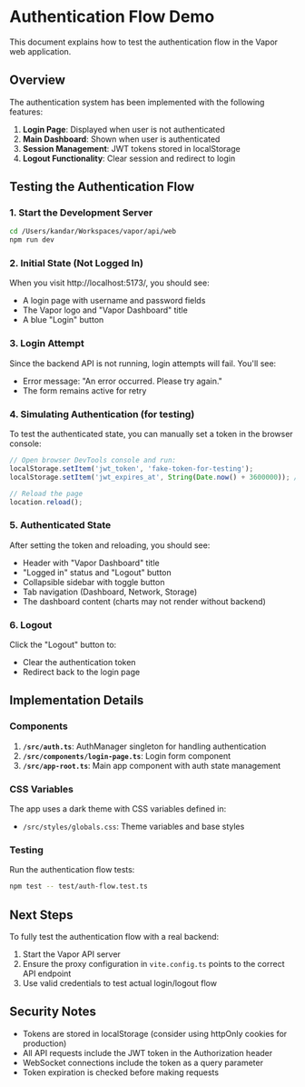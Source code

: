 # Authentication Flow Demo

This document explains how to test the authentication flow in the Vapor web application.

## Overview

The authentication system has been implemented with the following features:

1. **Login Page**: Displayed when user is not authenticated
2. **Main Dashboard**: Shown when user is authenticated
3. **Session Management**: JWT tokens stored in localStorage
4. **Logout Functionality**: Clear session and redirect to login

## Testing the Authentication Flow

### 1. Start the Development Server

```bash
cd /Users/kandar/Workspaces/vapor/api/web
npm run dev
```

### 2. Initial State (Not Logged In)

When you visit http://localhost:5173/, you should see:
- A login page with username and password fields
- The Vapor logo and "Vapor Dashboard" title
- A blue "Login" button

### 3. Login Attempt

Since the backend API is not running, login attempts will fail. You'll see:
- Error message: "An error occurred. Please try again."
- The form remains active for retry

### 4. Simulating Authentication (for testing)

To test the authenticated state, you can manually set a token in the browser console:

```javascript
// Open browser DevTools console and run:
localStorage.setItem('jwt_token', 'fake-token-for-testing');
localStorage.setItem('jwt_expires_at', String(Date.now() + 3600000)); // 1 hour from now

// Reload the page
location.reload();
```

### 5. Authenticated State

After setting the token and reloading, you should see:
- Header with "Vapor Dashboard" title
- "Logged in" status and "Logout" button
- Collapsible sidebar with toggle button
- Tab navigation (Dashboard, Network, Storage)
- The dashboard content (charts may not render without backend)

### 6. Logout

Click the "Logout" button to:
- Clear the authentication token
- Redirect back to the login page

## Implementation Details

### Components

1. **`/src/auth.ts`**: AuthManager singleton for handling authentication
2. **`/src/components/login-page.ts`**: Login form component
3. **`/src/app-root.ts`**: Main app component with auth state management

### CSS Variables

The app uses a dark theme with CSS variables defined in:
- `/src/styles/globals.css`: Theme variables and base styles

### Testing

Run the authentication flow tests:

```bash
npm test -- test/auth-flow.test.ts
```

## Next Steps

To fully test the authentication flow with a real backend:

1. Start the Vapor API server
2. Ensure the proxy configuration in `vite.config.ts` points to the correct API endpoint
3. Use valid credentials to test actual login/logout flow

## Security Notes

- Tokens are stored in localStorage (consider using httpOnly cookies for production)
- All API requests include the JWT token in the Authorization header
- WebSocket connections include the token as a query parameter
- Token expiration is checked before making requests
